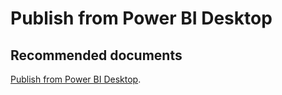   <properties
	pageTitle="publishing pbix to power bi service"
	description="publishing pbix to power bi service"
	service="microsoft.PowerBIDedicated"
	resource="capacities"
	authors="pjfreitas"
	ms.author="pfreitas"	
	displayOrder="790"
	selfHelpType="generic"
	supportTopicIds="32628144"
	productPesIds="16334"
	cloudEnvironments="public, MoonCake, fairfax" 
	articleId="72b143e2-7346-a431-cfdb-31a223217e14"
/>

# Publish from Power BI Desktop

## **Recommended documents**

[Publish from Power BI Desktop](https://docs.microsoft.com/power-bi/desktop-upload-desktop-files).<br>